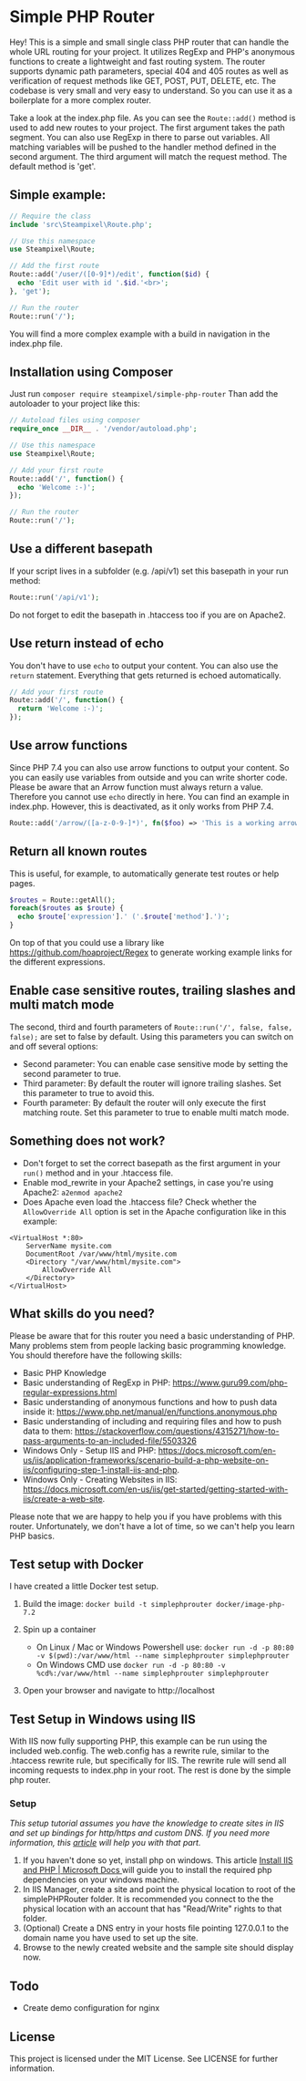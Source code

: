 # Simple PHP Router

Hey! This is a simple and small single class PHP router that can handle the whole URL routing for your project.
It utilizes RegExp and PHP's anonymous functions to create a lightweight and fast routing system.
The router supports dynamic path parameters, special 404 and 405 routes as well as verification of request methods like GET, POST, PUT, DELETE, etc.
The codebase is very small and very easy to understand. So you can use it as a boilerplate for a more complex router.

Take a look at the index.php file. As you can see the `Route::add()` method is used to add new routes to your project.
The first argument takes the path segment. You can also use RegExp in there to parse out variables.
All matching variables will be pushed to the handler method defined in the second argument.
The third argument will match the request method. The default method is 'get'.

## Simple example:
```php
// Require the class
include 'src\Steampixel\Route.php';

// Use this namespace
use Steampixel\Route;

// Add the first route
Route::add('/user/([0-9]*)/edit', function($id) {
  echo 'Edit user with id '.$id.'<br>';
}, 'get');

// Run the router
Route::run('/');
```

You will find a more complex example with a build in navigation in the index.php file.

## Installation using Composer
Just run `composer require steampixel/simple-php-router`
Than add the autoloader to your project like this:
```php
// Autoload files using composer
require_once __DIR__ . '/vendor/autoload.php';

// Use this namespace
use Steampixel\Route;

// Add your first route
Route::add('/', function() {
  echo 'Welcome :-)';
});

// Run the router
Route::run('/');
```

## Use a different basepath
If your script lives in a subfolder (e.g. /api/v1) set this basepath in your run method:

```php
Route::run('/api/v1');
```

Do not forget to edit the basepath in .htaccess too if you are on Apache2.

## Use return instead of echo
You don't have to use `echo` to output your content. You can also use the `return` statement. Everything that gets returned is echoed automatically.

```php
// Add your first route
Route::add('/', function() {
  return 'Welcome :-)';
});
```

## Use arrow functions
Since PHP 7.4 you can also use arrow functions to output your content. So you can easily use variables from outside and you can write shorter code.
Please be aware that an Arrow function must always return a value. Therefore you cannot use `echo` directly in here.
You can find an example in index.php. However, this is deactivated, as it only works from PHP 7.4.

```php
Route::add('/arrow/([a-z-0-9-]*)', fn($foo) => 'This is a working arrow function example. Parameter: '.$foo );
```

## Return all known routes
This is useful, for example, to automatically generate test routes or help pages.

```php
$routes = Route::getAll();
foreach($routes as $route) {
  echo $route['expression'].' ('.$route['method'].')';
}
```

On top of that you could use a library like https://github.com/hoaproject/Regex to generate working example links for the different expressions.

## Enable case sensitive routes, trailing slashes and multi match mode
The second, third and fourth parameters of `Route::run('/', false, false, false);` are set to false by default.
Using this parameters you can switch on and off several options:
* Second parameter: You can enable case sensitive mode by setting the second parameter to true.
* Third parameter: By default the router will ignore trailing slashes. Set this parameter to true to avoid this.
* Fourth parameter: By default the router will only execute the first matching route. Set this parameter to true to enable multi match mode.

## Something does not work?
* Don't forget to set the correct basepath as the first argument in your `run()` method and in your .htaccess file.
* Enable mod_rewrite in your Apache2 settings, in case you're using Apache2: `a2enmod apache2`
* Does Apache even load the .htaccess file? Check whether the `AllowOverride All` option is set in the Apache configuration like in this example:
```
<VirtualHost *:80>
    ServerName mysite.com
    DocumentRoot /var/www/html/mysite.com
    <Directory "/var/www/html/mysite.com">
        AllowOverride All
    </Directory>
</VirtualHost>
```

## What skills do you need?
Please be aware that for this router you need a basic understanding of PHP. Many problems stem from people lacking basic programming knowledge. You should therefore have the following skills:
* Basic PHP Knowledge
* Basic understanding of RegExp in PHP: https://www.guru99.com/php-regular-expressions.html
* Basic understanding of anonymous functions and how to push data inside it: https://www.php.net/manual/en/functions.anonymous.php
* Basic understanding of including and requiring files and how to push data to them: https://stackoverflow.com/questions/4315271/how-to-pass-arguments-to-an-included-file/5503326
* Windows Only - Setup IIS and PHP: https://docs.microsoft.com/en-us/iis/application-frameworks/scenario-build-a-php-website-on-iis/configuring-step-1-install-iis-and-php.
* Windows Only - Creating Websites in IIS: https://docs.microsoft.com/en-us/iis/get-started/getting-started-with-iis/create-a-web-site.

Please note that we are happy to help you if you have problems with this router. Unfortunately, we don't have a lot of time, so we can't help you learn PHP basics.

## Test setup with Docker
I have created a little Docker test setup.

1. Build the image: `docker build -t simplephprouter docker/image-php-7.2`

2. Spin up a container
	* On Linux / Mac or Windows Powershell use: `docker run -d -p 80:80 -v $(pwd):/var/www/html --name simplephprouter simplephprouter`
	* On Windows CMD use `docker run -d -p 80:80 -v %cd%:/var/www/html --name simplephprouter simplephprouter`

3. Open your browser and navigate to http://localhost

## Test Setup in Windows using IIS
With IIS now fully supporting PHP, this example can be run using the included web.config. The web.config has a rewrite rule, similar to the .htaccess rewrite rule, but specifically for IIS. The rewrite rule will send all incoming requests to index.php in your root. The rest is done by the simple php router.
### Setup
_This setup tutorial assumes you have the knowledge to create sites in IIS and set up bindings for http/https and custom DNS. If you need more information, this [article](https://docs.microsoft.com/en-us/iis/get-started/getting-started-with-iis/create-a-web-site) will help you with that part._
1. If you haven't done so yet, install php on windows. This article [Install IIS and PHP | Microsoft Docs ](https://docs.microsoft.com/en-us/iis/application-frameworks/scenario-build-a-php-website-on-iis/configuring-step-1-install-iis-and-php) will guide you to install the required php dependencies on your windows machine.
2. In IIS Manager, create a site and point the physical location to root of the simplePHPRouter folder. It is recommended you connect to the the physical location with an account that has "Read/Write" rights to that folder.
3. (Optional) Create a DNS entry in your hosts file pointing 127.0.0.1 to the domain name you have used to set up the site.
4. Browse to the newly created website and the sample site should display now.

## Todo
* Create demo configuration for nginx

## License
This project is licensed under the MIT License. See LICENSE for further information.
